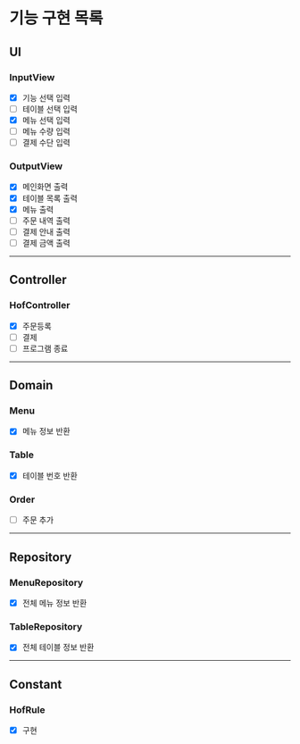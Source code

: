 # 기능 구현 목록

## UI
### InputView
- [x] 기능 선택 입력
- [ ] 테이블 선택 입력
- [x] 메뉴 선택 입력
- [ ] 메뉴 수량 입력
- [ ] 결제 수단 입력

### OutputView
- [x] 메인화면 출력
- [x] 테이블 목록 출력
- [x] 메뉴 출력
- [ ] 주문 내역 출력
- [ ] 결제 안내 출력
- [ ] 결제 금액 출력
---

## Controller
### HofController
- [x] 주문등록
- [ ] 결제
- [ ] 프로그램 종료
---

## Domain
### Menu
- [x] 메뉴 정보 반환

### Table
- [x] 테이블 번호 반환

### Order
- [ ] 주문 추가
---

## Repository
### MenuRepository
- [x] 전체 메뉴 정보 반환

### TableRepository
- [x] 전체 테이블 정보 반환
---

## Constant
### HofRule
- [x] 구현
